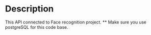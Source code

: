 # Description

This API connected to Face recognition project.
\*\* Make sure you use postgreSQL for this code base.
